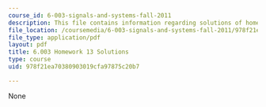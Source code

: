 ```yaml
---
course_id: 6-003-signals-and-systems-fall-2011
description: This file contains information regarding solutions of homework 13.
file_location: /coursemedia/6-003-signals-and-systems-fall-2011/978f21ea70380903019cfa97875c20b7_MIT6_003F11_sol13.pdf
file_type: application/pdf
layout: pdf
title: 6.003 Homework 13 Solutions
type: course
uid: 978f21ea70380903019cfa97875c20b7

---
```

None